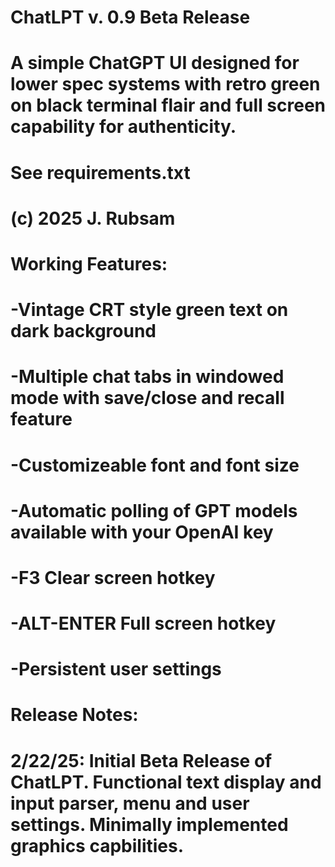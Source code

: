 # ChatLPT v. 0.9 Beta Release
#
# A simple ChatGPT UI designed for lower spec systems with retro green on black terminal flair and full screen capability for authenticity.
# See requirements.txt
# (c) 2025 J. Rubsam
#
# Working Features:
#
# -Vintage CRT style green text on dark background
# -Multiple chat tabs in windowed mode with save/close and recall feature
# -Customizeable font and font size
# -Automatic polling of GPT models available with your OpenAI key
# -F3 Clear screen hotkey
# -ALT-ENTER Full screen hotkey
# -Persistent user settings
#
# Release Notes:
#
# 2/22/25: Initial Beta Release of ChatLPT. Functional text display and input parser, menu and user settings. Minimally implemented graphics capbilities.
